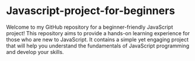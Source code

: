 # Javascript-project-for-beginners
Welcome to my GitHub repository for a beginner-friendly JavaScript project!  This repository aims to provide a hands-on learning experience for those who are new to JavaScript. It contains a simple yet engaging project that will help you understand the fundamentals of JavaScript programming and develop your skills.

